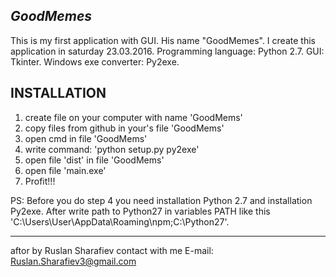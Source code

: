 ***GoodMemes***
---------------

This is my first application with GUI.
His name "GoodMemes". I create this application in saturday 23.03.2016.
Programming language: Python 2.7.
GUI: Tkinter.
Windows exe converter: Py2exe.

INSTALLATION
------------

1. create file on your computer with name 'GoodMems'
2. copy files from github in your's file 'GoodMems'
3. open cmd in file 'GoodMems'
4. write command: 'python setup.py py2exe'
5. open file 'dist' in file 'GoodMems'
6. open file 'main.exe'
7. Profit!!!

PS: Before you do step 4 you need installation Python 2.7 and installation Py2exe.
After write path to Python27 in variables PATH like this 'C:\Users\User\AppData\Roaming\npm;C:\Python27'.


-------------------------
aftor by Ruslan Sharafiev
contact with me 
E-mail: Ruslan.Sharafiev3@gmail.com